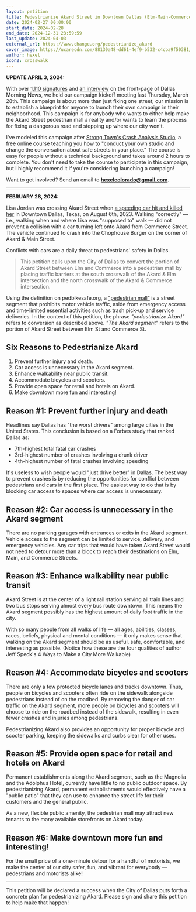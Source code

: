 ```yaml
---
layout: petition
title: Pedestrianize Akard Street in Downtown Dallas (Elm-Main-Commerce)
date: 2024-02-27 00:00:00
start_date: 2024-02-28
end_date: 2024-12-31 23:59:59
last_update: 2024-04-03
external_url: https://www.change.org/pedestrianize_akard
cover_image: https://ucarecdn.com/88130a48-dd61-4ef9-b532-c4cba9f50381/-/preview/1000x562/
author: hexel
icon2: crosswalk
---
```


**UPDATE APRIL 3, 2024:**

With over [1,110 signatures](https://www.change.org/p/pedestrianize-akard-street-in-downtown-dallas-elm-main-commerce) and [an interview](https://www.dallasnews.com/news/transportation/2024/03/15/is-dallas-unsafe-for-walking-fatality-prompts-call-for-pedestrian-zone-at-akard-street/) on the front-page of Dallas Morning News, we held our campaign kickoff  meeting last Thursday, March 28th. This campaign is about more than just fixing one street; our mission is to establish a blueprint for anyone to launch their own campaign in their neighborhood. This campaign is for anybody who wants to either help make the Akard Street pedestrian mall a reality and/or wants to learn the process for fixing a dangerous road and stepping up where our city won’t.

I've modeled this campaign after [Strong Town's Crash Analysis Studio](https://academy.strongtowns.org/p/starting-your-own-crash-analysis-studio), a free online course teaching you how to "conduct your own studio and change the conversation about safe streets in your place." The course is easy for people without a technical background and takes around 2 hours to complete. You don't need to take the course to participate in this campaign, but I highly recommend it if you're considering launching a campaign!

Want to get involved? Send an email to **hexelcolorado@gmail.com**.

---

**FEBRUARY 28, 2024:**

Lisa Jordan was crossing Akard Street when [a speeding car hit and killed her](https://twitter.com/hexel_co/status/1688671113906122752?t=QVhBRuqapVvhVct3tFHQ9A&s=19) in Downtown Dallas, Texas, on August 6th, 2023. Walking "correctly" — i.e., walking when and where Lisa was "supposed to" walk — did not prevent a collision with a car turning left onto Akard from Commerce Street. The vehicle continued to crash into the Chophouse Burger on the corner of Akard & Main Street.

Conflicts with cars are a daily threat to pedestrians' safety in Dallas.

> This petition calls upon the City of Dallas to convert the portion of Akard Street between Elm and Commerce into a pedestrian mall by placing traffic barriers at the south crosswalk of the Akard & Elm intersection and the north crosswalk of the Akard & Commerce intersection.

Using the definition on pedbikesafe.org, a ["pedestrian mall"](http://www.pedbikesafe.org/pedsafe/countermeasures_detail.cfm?CM_NUM=64) is a street segment that prohibits motor vehicle traffic, aside from emergency access and time-limited essential activities such as trash pick-up and service deliveries. In the context of this petition, the phrase *"pedestrianize Akard"* refers to conversion as described above. *"The Akard segment"* refers to the portion of Akard Street between Elm St and Commerce St.

## Six Reasons to Pedestrianize Akard

1. Prevent further injury and death.
2. Car access is unnecessary in the Akard segment.
3. Enhance walkability near public transit.
4. Accommodate bicycles and scooters.
5. Provide open space for retail and hotels on Akard.
6. Make downtown more fun and interesting! 

## Reason #1: Prevent further injury and death

Headlines say Dallas has "the worst drivers" among large cities in the United States. This conclusion is based on a Forbes study that ranked Dallas as:

- 7th-highest total fatal car crashes
- 3rd-highest number of crashes involving a drunk driver
- 4th-highest number of fatal crashes involving speeding

It's useless to wish people would "just drive better" in Dallas. The best way to prevent crashes is by reducing the opportunities for conflict between pedestrians and cars in the first place. The easiest way to do that is by blocking car access to spaces where car access is unnecessary.

## Reason #2: Car access is unnecessary in the Akard segment

There are no parking garages with entrances or exits in the Akard segment. Vehicle access to the segment can be limited to service, delivery, and emergency vehicles. Any car trips that would have taken Akard Street would not need to detour more than a block to reach their destinations on Elm, Main, and Commerce Streets. 

## Reason #3: Enhance walkability near public transit

Akard Street is at the center of a light rail station serving all train lines and two bus stops serving almost every bus route downtown. This means the Akard segment possibly has the highest amount of daily foot traffic in the city.

With so many people from all walks of life — all ages, abilities, classes, races, beliefs, physical and mental conditions — it only makes sense that walking on the Akard segment should be as useful, safe, comfortable,  and interesting as possible. (Notice how these are the four qualities of author Jeff Speck's 4 Ways to Make a City More Walkable)

## Reason #4: Accommodate bicycles and scooters

There are only a few protected bicycle lanes and tracks downtown. Thus, people on bicycles and scooters often ride on the sidewalk alongside pedestrians instead of on the roadbed. By removing the danger of car traffic on the Akard segment, more people on bicycles and scooters will choose to ride on the roadbed instead of the sidewalk, resulting in even fewer crashes and injuries among pedestrians. 

Pedestrianizing Akard also provides an opportunity for proper bicycle and scooter parking, keeping the sidewalks and curbs clear for other uses. 

## Reason #5: Provide open space for retail and hotels on Akard

Permanent establishments along the Akard segment, such as the Magnolia and the Adolphus Hotel, currently have little to no public outdoor space. By pedestrianizing Akard, permanent establishments would effectively have a "public patio" that they can use to enhance the street life for their customers and the general public.

As a new, flexible public amenity, the pedestrian mall may attract new tenants to the many available storefronts on Akard today.

## Reason #6: Make downtown more fun and interesting!

For the small price of a one-minute detour for a handful of motorists, we make the center of our city safer, fun, and vibrant for everybody —  pedestrians and motorists alike!

---

This petition will be declared a success when the City of Dallas puts forth a concrete plan for pedestrianizing Akard. Please sign and share this petition to help make that happen!